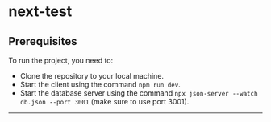 # next-test

## Prerequisites

To run the project, you need to:

- Clone the repository to your local machine.
- Start the client using the command `npm run dev`.
- Start the database server using the command `npx json-server --watch db.json --port 3001` (make sure to use port 3001).

---
